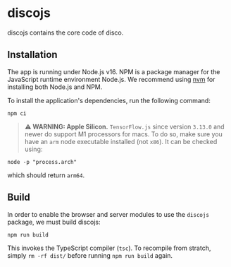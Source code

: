 # discojs

discojs contains the core code of disco.

## Installation

The app is running under Node.js v16. NPM is a package manager for the JavaScript runtime environment Node.js.
We recommend using [nvm](https://github.com/nvm-sh/nvm) for installing both Node.js and NPM.

To install the application's dependencies, run the following command:

```
npm ci
```

> **⚠ WARNING: Apple Silicon.**
> `TensorFlow.js` since version `3.13.0` and newer do support M1 processors for macs. To do so, make sure you have an `arm` node executable installed (not `x86`). It can be checked using:

```
node -p "process.arch"
```

which should return `arm64`.

## Build

In order to enable the browser and server modules to use the `discojs` package, we must build discojs:

```
npm run build
```

This invokes the TypeScript compiler (`tsc`). To recompile from stratch, simply `rm -rf dist/` before running `npm run build` again.
